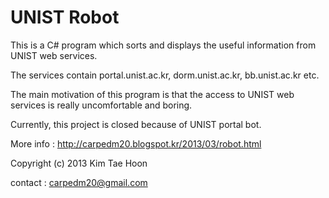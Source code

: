  UNIST Robot
=====

This is a C# program which sorts and displays the useful information from UNIST web services.

The services contain portal.unist.ac.kr, dorm.unist.ac.kr, bb.unist.ac.kr etc.

The main motivation of this program is that the access to UNIST web services is really uncomfortable and boring.

Currently, this project is closed because of UNIST portal bot.

More info : http://carpedm20.blogspot.kr/2013/03/robot.html

Copyright (c) 2013 Kim Tae Hoon

contact : carpedm20@gmail.com
